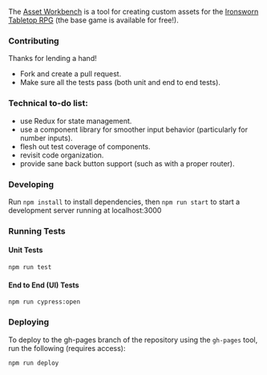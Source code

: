 The [Asset Workbench](https://effortlessmountain.github.io/ironsworn-asset-workbench/) is a tool for creating custom assets for the [Ironsworn Tabletop RPG](https://www.ironswornrpg.com/) (the base game is available for free!).

### Contributing
Thanks for lending a hand!
* Fork and create a pull request.
* Make sure all the tests pass (both unit and end to end tests).

### Technical to-do list:
* use Redux for state management.
* use a component library for smoother input behavior (particularly for number inputs).
* flesh out test coverage of components.
* revisit code organization.
* provide sane back button support (such as with a proper router).

### Developing
Run `npm install` to install dependencies, then `npm run start` to start a development server running at localhost:3000

### Running Tests

#### Unit Tests
`npm run test`

#### End to End (UI) Tests
`npm run cypress:open`

### Deploying
To deploy to the gh-pages branch of the repository using the `gh-pages` tool, run the following (requires access):

`npm run deploy`